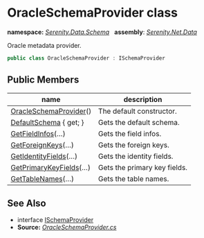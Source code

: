 # OracleSchemaProvider class
**namespace:** *[Serenity.Data.Schema](../README.md#serenity.data.schema-namespace)*   **assembly**: *[Serenity.Net.Data](../README.md)*

Oracle metadata provider.

```csharp
public class OracleSchemaProvider : ISchemaProvider
```

## Public Members

| name | description |
| --- | --- |
| [OracleSchemaProvider](OracleSchemaProvider/OracleSchemaProvider.md)() | The default constructor. |
| [DefaultSchema](OracleSchemaProvider/DefaultSchema.md) { get; } | Gets the default schema. |
| [GetFieldInfos](OracleSchemaProvider/GetFieldInfos.md)(…) | Gets the field infos. |
| [GetForeignKeys](OracleSchemaProvider/GetForeignKeys.md)(…) | Gets the foreign keys. |
| [GetIdentityFields](OracleSchemaProvider/GetIdentityFields.md)(…) | Gets the identity fields. |
| [GetPrimaryKeyFields](OracleSchemaProvider/GetPrimaryKeyFields.md)(…) | Gets the primary key fields. |
| [GetTableNames](OracleSchemaProvider/GetTableNames.md)(…) | Gets the table names. |

## See Also

* interface [ISchemaProvider](ISchemaProvider.md)
* **Source:** *[OracleSchemaProvider.cs](https://github.com/serenity-is/Serenity/blob/master/src/Serenity.Net.Data/Schema/Providers/OracleSchemaProvider.cs)*